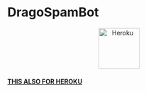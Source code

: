 # DragoSpamBot


<p align="center"><a href="https://heroku.com/deploy?template=https://github.com/Dragobotz/DragoSpamBot"><img align="center" alt="Heroku" width="92px" src="https://www.nicepng.com/png/full/223-2233246_heroku-logo-salesforce-heroku.png"></p>

#### [THIS ALSO FOR HEROKU](https://heroku.com/deploy?template=https://github.com/Dragobotz/DragoSpamBot) 
